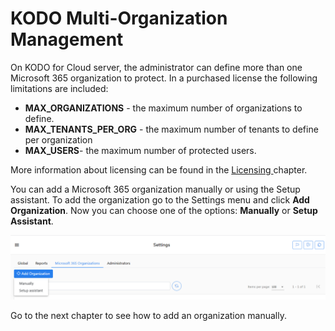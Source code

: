 # KODO Multi-Organization Management

On KODO for Cloud server, the administrator can define more than one Microsoft 365 organization to protect. In a purchased license the following limitations are included:

* **MAX\_ORGANIZATIONS** - the maximum number of organizations to define.
* **MAX\_TENANTS\_PER\_ORG** - the maximum number of tenants to define per organization
* **MAX\_USERS**- the maximum number of protected users.

 More information about licensing can be found in the [Licensing ](../../../overview/licensing.md)chapter.

You can add a Microsoft 365 organization manually or using the Setup assistant. To add the organization go to the Settings menu and click **Add Organization**. Now you can choose one of the options: **Manually** or **Setup Assistant**.

![](../../../.gitbook/assets/image%20%2820%29.png)

Go to the next chapter to see how to add an organization manually.

